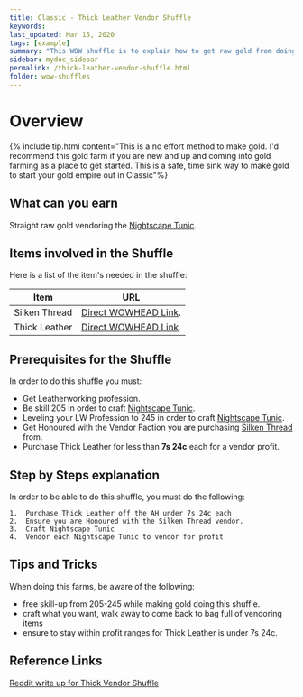 ```yaml
---
title: Classic - Thick Leather Vendor Shuffle
keywords:
last_updated: Mar 15, 2020
tags: [example]
summary: "This WOW shuffle is to explain how to get raw gold from doing the Thick Leather vendor shuffle in WOW Classic."
sidebar: mydoc_sidebar
permalink: /thick-leather-vendor-shuffle.html
folder: wow-shuffles
---
```


# Overview
{% include tip.html content="This is a no effort method to make gold. I'd recommend this gold farm if you are new and up and coming into gold farming as a place to get started. This is a safe, time sink way to make gold to start your gold empire out in Classic"%}

## What can you earn
Straight raw gold vendoring the [Nightscape Tunic](https://classic.wowhead.com/spell=10499/nightscape-tunic).

## Items involved in the Shuffle

Here is a list of the item's needed in the shuffle:

|Item|URL|
|-------|--------|
|Silken Thread|[Direct WOWHEAD Link](https://classic.wowhead.com/item=4291/silken-thread).|
|Thick Leather|[Direct WOWHEAD Link](https://classic.wowhead.com/item=4304/thick-leather).|

## Prerequisites for the Shuffle
In order to do this shuffle you must:

* Get Leatherworking profession.
* Be skill 205 in order to craft [Nightscape Tunic](https://classic.wowhead.com/spell=10499/nightscape-tunic).
* Leveling your LW Profession to 245 in order to craft [Nightscape Tunic](https://classic.wowhead.com/spell=10499/nightscape-tunic).
* Get Honoured with the Vendor Faction you are purchasing [Silken Thread](https://classic.wowhead.com/item=4291/silken-thread) from.
* Purchase Thick Leather for less than **7s 24c** each for a vendor profit.

## Step by Steps explanation
In order to be able to do this shuffle, you must do the following:

```
1.  Purchase Thick Leather off the AH under 7s 24c each
2.  Ensure you are Honoured with the Silken Thread vendor.
3.  Craft Nightscape Tunic
4.  Vendor each Nightscape Tunic to vendor for profit
```

## Tips and Tricks
When doing this farms, be aware of the following:

* free skill-up from 205-245 while making gold doing this shuffle.
* craft what you want, walk away to come back to bag full of vendoring items
* ensure to stay within profit ranges for Thick Leather is under 7s 24c.

## Reference Links
[Reddit write up for Thick Vendor Shuffle](https://www.reddit.com/r/woweconomy/comments/d357i2/classic_thick_leather_vendor_shuffle/)
